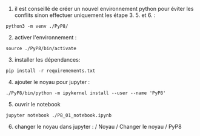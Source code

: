 1. il est conseillé de créer un nouvel environnement python pour éviter les conflits sinon effectuer uniquement les étape 3. 5. et 6. :

`python3 -m venv ./PyP8/`

2. activer l'environnement :

`source ./PyP8/bin/activate`

3. installer les dépendances:

`pip install -r requiremements.txt`

4. ajouter le noyau pour jupyter :

`./PyP8/bin/python -m ipykernel install --user --name 'PyP8'`

5. ouvrir le notebook

`jupyter notebook ./P8_01_notebook.ipynb`

6. changer le noyau dans jupyter : / Noyau / Changer le noyau / PyP8
